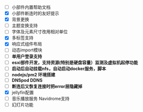 - [ ] 小部件内置帮助文档
- [x] 小部件断连时的友好提示
- [x] 背景更换
- [ ] 主题变换支持
- [ ] 字体及元素尺寸改用相对单位
- [X] 多标签支持
- [X] 响应式组件布局
- [ ] 动态import模块
- [ ] **单用户登录支持**
- [ ] **esxi部件开发，支持资源(特别是硬盘容量）监测及虚拟机起停功能**
- [ ] **启动后自动挂载nfs，自动启动docker服务，脚本**
- [ ] **nodejs/pm2 环境搭建**
- [ ] **DNSpod DDNS**
- [ ] **断连后又恢复连接时把error层隐藏掉**
- [X] jellyfin配置
- [ ] 音乐播放服务 Navidrome支持
- [ ] 幻灯片功能

